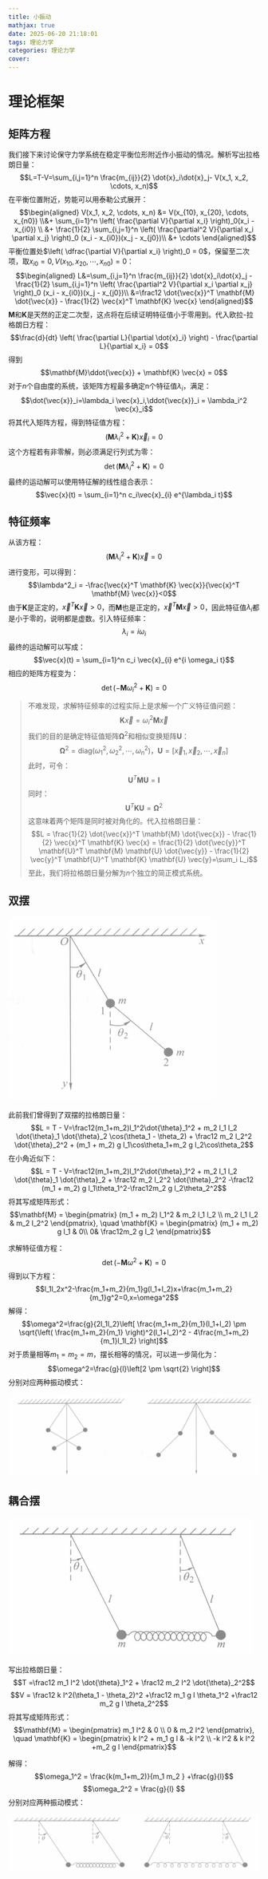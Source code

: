 ```yaml
---
title: 小振动
mathjax: true
date: 2025-06-20 21:18:01
tags: 理论力学
categories: 理论力学
cover:
---
```


# 理论框架
## 矩阵方程
我们接下来讨论保守力学系统在稳定平衡位形附近作小振动的情况。解析写出拉格朗日量：
$$L=T-V=\sum_{i,j=1}^n \frac{m_{ij}}{2} \dot{x}_i\dot{x}_j- V(x_1, x_2, \cdots, x_n)$$
在平衡位置附近，势能可以用泰勒公式展开：
$$\begin{aligned}
V(x_1, x_2, \cdots, x_n) &= V(x_{10}, x_{20}, \cdots, x_{n0}) \\&+ \sum_{i=1}^n \left( \frac{\partial V}{\partial x_i} \right)_0(x_i - x_{i0}) \\
&+ \frac{1}{2} \sum_{i,j=1}^n \left( \frac{\partial^2 V}{\partial x_i \partial x_j} \right)_0 (x_i - x_{i0})(x_j - x_{j0})\\
&+ \cdots
\end{aligned}$$
平衡位置处$\left( \dfrac{\partial V}{\partial x_i} \right)_0 = 0$，保留至二次项，取$x_{i0}=0,V(x_{10}, x_{20}, \cdots, x_{n0}) =0$：
$$\begin{aligned}
L&=\sum_{i,j=1}^n \frac{m_{ij}}{2} \dot{x}_i\dot{x}_j - \frac{1}{2} \sum_{i,j=1}^n \left( \frac{\partial^2 V}{\partial x_i \partial x_j} \right)_0 (x_i - x_{i0})(x_j - x_{j0})\\
&=\frac12 \dot{\vec{x}}^T \mathbf{M} \dot{\vec{x}} - \frac{1}{2} \vec{x}^T \mathbf{K} \vec{x}
\end{aligned}$$
$\mathbf{M}$和$\mathbf{K}$是天然的正定二次型，这点将在后续证明特征值小于零用到。代入欧拉-拉格朗日方程：
$$\frac{d}{dt} \left( \frac{\partial L}{\partial \dot{x}_i} \right) - \frac{\partial L}{\partial x_i} = 0$$
得到
$$\mathbf{M}\ddot{\vec{x}} + \mathbf{K} \vec{x} = 0$$
对于$n$个自由度的系统，该矩阵方程最多确定n个特征值$\lambda_i$，满足：
$$\dot{\vec{x}}_i=\lambda_i \vec{x}_i,\ddot{\vec{x}}_i = \lambda_i^2 \vec{x}_i$$
将其代入矩阵方程，得到特征值方程：
$$(\mathbf{M} \lambda_i^2 + \mathbf{K})\vec{x}_i = 0$$
这个方程若有非零解，则必须满足行列式为零：
$$\det(\mathbf{M} \lambda_i^2 + \mathbf{K}) = 0$$
最终的运动解可以使用特征解的线性组合表示：
$$\vec{x}(t) = \sum_{i=1}^n c_i\vec{x}_{i} e^{\lambda_i t}$$

## 特征频率
从该方程：
$$(\mathbf{M} \lambda_i^2 + \mathbf{K})\vec{x} = 0$$
进行变形，可以得到：
$$\lambda^2_i = -\frac{\vec{x}^T \mathbf{K} \vec{x}}{\vec{x}^T \mathbf{M} \vec{x}}<0$$
由于$\mathbf{K}$是正定的，$\vec{x}^T \mathbf{K} \vec{x}>0$，而$\mathbf{M}$也是正定的，$\vec{x}^T \mathbf{M} \vec{x}>0$，因此特征值$\lambda_i$都是小于零的，说明都是虚数。引入特征频率：
$$\lambda_i = i \omega_i$$
最终的运动解可以写成：
$$\vec{x}(t) = \sum_{i=1}^n c_i \vec{x}_{i} e^{i \omega_i t}$$
相应的矩阵方程变为：
$$\det(-\mathbf{M} \omega_i^2 + \mathbf{K}) = 0$$

> 不难发现，求解特征频率的过程实际上是求解一个广义特征值问题：
> $$\mathbf{K}\vec{x}=\omega_i^2\mathbf{M}\vec{x} $$
> 我们的目的是确定特征值矩阵$\mathbf{\Omega}^2$和相似变换矩阵$\mathbf{U}$：
> $$\mathbf{\Omega}^2 = \text{diag}(\omega_1^2, \omega_2^2, \cdots, \omega_n^2)，\mathbf{U}=[\vec{x}_1, \vec{x}_2, \cdots, \vec{x}_n]$$
> 此时，可令：
> $$\mathbf{U}^T \mathbf{M} \mathbf{U} = \mathbf{I}$$
> 同时：
> $$\mathbf{U}^T \mathbf{K} \mathbf{U} = \mathbf{\Omega}^2$$
> 这意味着两个矩阵是同时被对角化的。代入拉格朗日量：
> $$L = \frac{1}{2} \dot{\vec{x}}^T \mathbf{M} \dot{\vec{x}} - \frac{1}{2} \vec{x}^T \mathbf{K} \vec{x} = \frac{1}{2} \dot{\vec{y}}^T \mathbf{U}^T \mathbf{M} \mathbf{U} \dot{\vec{y}} - \frac{1}{2} \vec{y}^T \mathbf{U}^T \mathbf{K} \mathbf{U} \vec{y}=\sum_i L_i$$
> 至此，我们将拉格朗日量分解为$n$个独立的简正模式系统。

## 双摆

![alt](/img/理论力学/双摆.png)

此前我们曾得到了双摆的拉格朗日量：
$$L = T - V=\frac12(m_1+m_2)l_1^2\dot{\theta}_1^2 + m_2 l_1 l_2 \dot{\theta}_1 \dot{\theta}_2 \cos(\theta_1 - \theta_2) + \frac12 m_2 l_2^2 \dot{\theta}_2^2 + (m_1 + m_2) g l_1\cos\theta_1+m_2 g l_2\cos\theta_2$$
在小角近似下：
$$L = T - V=\frac12(m_1+m_2)l_1^2\dot{\theta}_1^2 + m_2 l_1 l_2 \dot{\theta}_1 \dot{\theta}_2  + \frac12 m_2 l_2^2 \dot{\theta}_2^2 -\frac12 (m_1 + m_2) g l_1\theta_1^2-\frac12m_2 g l_2\theta_2^2$$
将其写成矩阵形式：
$$\mathbf{M} = \begin{pmatrix}
(m_1 + m_2) l_1^2 & m_2 l_1 l_2 \\
m_2 l_1 l_2  & m_2 l_2^2
\end{pmatrix}, \quad \mathbf{K} = \begin{pmatrix}
(m_1 + m_2) g l_1 & 0\\
0& \frac12m_2 g l_2
\end{pmatrix}$$

求解特征值方程：
$$\det(-\mathbf{M} \omega^2 + \mathbf{K}) = 0$$
得到以下方程：
$$l_1l_2x^2-\frac{m_1+m_2}{m_1}g(l_1+l_2)x+\frac{m_1+m_2}{m_1}g^2=0,x=\omega^2$$
解得：
$$\omega^2=\frac{g}{2l_1l_2}\left[ \frac{m_1+m_2}{m_1}(l_1+l_2) \pm \sqrt{\left( \frac{m_1+m_2}{m_1} \right)^2(l_1+l_2)^2 - 4\frac{m_1+m_2}{m_1}l_1l_2} \right]$$
对于质量相等$m_1=m_2=m$，摆长相等的情况，可以进一步简化为：
$$\omega^2=\frac{g}{l}\left[2 \pm \sqrt{2} \right]$$
分别对应两种振动模式：

![alt](/img/理论力学/双摆模式.png)


## 耦合摆

![alt](/img/理论力学/耦合摆.png)

写出拉格朗日量：
$$T =\frac12 m_1 l^2 \dot{\theta}_1^2 + \frac12 m_2 l^2 \dot{\theta}_2^2$$
$$V = \frac12 k l^2(\theta_1 - \theta_2)^2 +\frac12 m_1 g l \theta_1^2 +\frac12 m_2 g l \theta_2^2$$
将其写成矩阵形式：
$$\mathbf{M} = \begin{pmatrix}
m_1 l^2 & 0 \\
0 & m_2 l^2
\end{pmatrix}, \quad \mathbf{K} = \begin{pmatrix}
k l^2 + m_1 g l & -k l^2 \\
-k l^2 & k l^2 +m_2 g l
\end{pmatrix}$$

解得：
$$\omega_1^2 = \frac{k(m_1+m_2)}{m_1  m_2 } +\frac{g}{l}$$
$$\omega_2^2 = \frac{g}{l} $$
分别对应两种振动模式：

![alt](/img/理论力学/耦合摆模式.png)